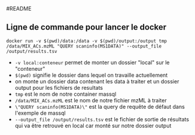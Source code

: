 #README

## Ligne de commande pour lancer le docker

`docker run -v $(pwd)/data:/data -v $(pwd)/output:/output tmp /data/MIX_ACs.mzML "QUERY scaninfo(MS1DATA)" --output_file /output/results.tsv`

- `-v local:conteneur` permet de monter un dossier "local" sur le "conteneur" 
- `$(pwd)` signifie le dossier dans lequel on travaille actuellement
- on monte un dossier data contenant les data à traiter et un dossier output pour les fichiers de resultats
- `tmp` est le nom de notre container massql
- `/data/MIX_ACs.mzML` est le nom de notre fichier mzML à traiter
- `\"QUERY scaninfo(MS1DATA)\"` est la query de requête de défaut dans l'exemple de massql
- `--output_file /output/results.tsv` est le fichier de sortie de résultats qui va être retrouvé en local car monté sur notre dossier output